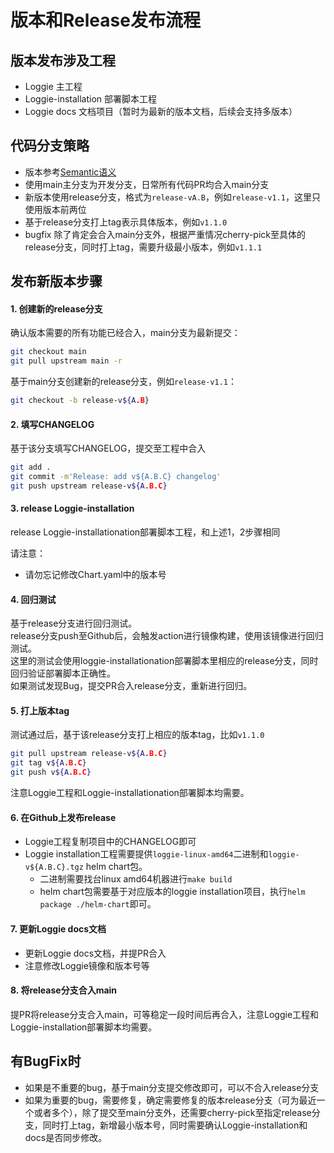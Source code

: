 # 版本和Release发布流程

## 版本发布涉及工程
- Loggie 主工程
- Loggie-installation 部署脚本工程
- Loggie docs 文档项目（暂时为最新的版本文档，后续会支持多版本）

## 代码分支策略
- 版本参考[Semantic语义](https://semver.org/)
- 使用main主分支为开发分支，日常所有代码PR均合入main分支
- 新版本使用release分支，格式为`release-vA.B`，例如`release-v1.1`，这里只使用版本前两位
- 基于release分支打上tag表示具体版本，例如`v1.1.0`
- bugfix 除了肯定会合入main分支外，根据严重情况cherry-pick至具体的release分支，同时打上tag，需要升级最小版本，例如`v1.1.1`

## 发布新版本步骤

#### 1. 创建新的release分支

确认版本需要的所有功能已经合入，main分支为最新提交：

``` bash
git checkout main
git pull upstream main -r
```

基于main分支创建新的release分支，例如`release-v1.1`：
```bash
git checkout -b release-v${A.B}
```

#### 2. 填写CHANGELOG
基于该分支填写CHANGELOG，提交至工程中合入

```bash
git add .
git commit -m'Release: add v${A.B.C} changelog'
git push upstream release-v${A.B.C}
```

#### 3. release Loggie-installation
release Loggie-installationation部署脚本工程，和上述1，2步骤相同

请注意：

- 请勿忘记修改Chart.yaml中的版本号

#### 4. 回归测试
基于release分支进行回归测试。  
release分支push至Github后，会触发action进行镜像构建，使用该镜像进行回归测试。  
这里的测试会使用loggie-installationation部署脚本里相应的release分支，同时回归验证部署脚本正确性。  
如果测试发现Bug，提交PR合入release分支，重新进行回归。  

#### 5. 打上版本tag

测试通过后，基于该release分支打上相应的版本tag，比如`v1.1.0`
```bash
git pull upstream release-v${A.B.C}
git tag v${A.B.C}
git push v${A.B.C}
```
注意Loggie工程和Loggie-installationation部署脚本均需要。

#### 6. 在Github上发布release

- Loggie工程复制项目中的CHANGELOG即可
- Loggie installation工程需要提供`loggie-linux-amd64`二进制和`loggie-v${A.B.C}.tgz` helm chart包。
  - 二进制需要找台linux amd64机器进行`make build`
  - helm chart包需要基于对应版本的loggie installation项目，执行`helm package ./helm-chart`即可。

#### 7. 更新Loggie docs文档

- 更新Loggie docs文档，并提PR合入
- 注意修改Loggie镜像和版本号等


#### 8. 将release分支合入main
提PR将release分支合入main，可等稳定一段时间后再合入，注意Loggie工程和Loggie-installation部署脚本均需要。


## 有BugFix时

- 如果是不重要的bug，基于main分支提交修改即可，可以不合入release分支
- 如果为重要的bug，需要修复，确定需要修复的版本release分支（可为最近一个或者多个），除了提交至main分支外，还需要cherry-pick至指定release分支，同时打上tag，新增最小版本号，同时需要确认Loggie-installation和docs是否同步修改。
